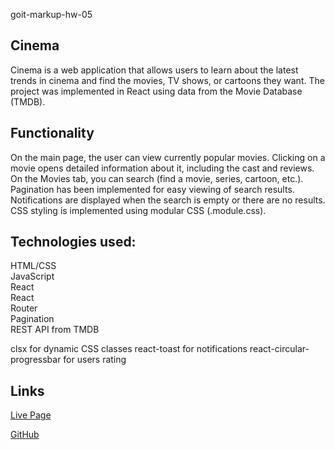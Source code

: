 goit-markup-hw-05

## Cinema

Cinema is a web application that allows users to learn about the latest trends in cinema and find the movies, TV shows, or cartoons they want. The project was implemented in React using data from the Movie Database (TMDB).

## Functionality

On the main page, the user can view currently popular movies.
Clicking on a movie opens detailed information about it, including the cast and reviews.
On the Movies tab, you can search (find a movie, series, cartoon, etc.).
Pagination has been implemented for easy viewing of search results.
Notifications are displayed when the search is empty or there are no results.
CSS styling is implemented using modular CSS (.module.css).

## Technologies used:

HTML/CSS  
JavaScript  
React  
React  
Router  
Pagination  
REST API from TMDB  

clsx for dynamic CSS classes
react-toast for notifications
react-circular-progressbar for users rating

## Links

[Live Page](https://goit-react-hw-05-eight-mu.vercel.app/)  

[GitHub](https://github.com/peychma/goit-markup-hw-05)

